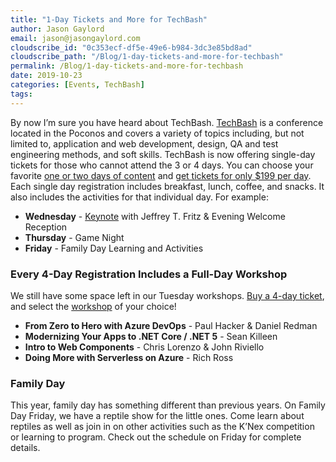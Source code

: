 ```yaml
---
title: "1-Day Tickets and More for TechBash"
author: Jason Gaylord
email: jason@jasongaylord.com
cloudscribe_id: "0c353ecf-df5e-49e6-b984-3dc3e85bd8ad"
cloudscribe_path: "/Blog/1-day-tickets-and-more-for-techbash"
permalink: /Blog/1-day-tickets-and-more-for-techbash
date: 2019-10-23
categories: [Events, TechBash]
tags: 
---
```


By now I’m sure you have heard about TechBash. [TechBash](https://techbash.com/) is a conference located in the Poconos and covers a variety of topics including, but not limited to, application and web development, design, QA and test engineering methods, and soft skills. TechBash is now offering single-day tickets for those who cannot attend the 3 or 4 days. You can choose your favorite [one or two days of content](https://techbash.com/2019-schedule) and [get tickets for only $199 per day](https://techbash.com/#Registration). Each single day registration includes breakfast, lunch, coffee, and snacks. It also includes the activities for that individual day. For example:

*   **Wednesday** - [Keynote](https://techbash.us12.list-manage.com/track/click?u=699f5a552980818acd17e9293&id=a25f1b9e16&e=c2f88f3de4) with Jeffrey T. Fritz & Evening Welcome Reception
*   **Thursday** - Game Night
*   **Friday** - Family Day Learning and Activities

### Every 4-Day Registration Includes a Full-Day Workshop

We still have some space left in our Tuesday workshops. [Buy a 4-day ticket](https://techbash.us12.list-manage.com/track/click?u=699f5a552980818acd17e9293&id=80ad63d42d&e=c2f88f3de4), and select the [workshop](https://techbash.us12.list-manage.com/track/click?u=699f5a552980818acd17e9293&id=8618cbef93&e=c2f88f3de4) of your choice! 

*   **From Zero to Hero with Azure DevOps** - Paul Hacker & Daniel Redman
*   **Modernizing Your Apps to .NET Core / .NET 5** - Sean Killeen
*   **Intro to Web Components** - Chris Lorenzo & John Riviello
*   **Doing More with Serverless on Azure** - Rich Ross

### Family Day

This year, family day has something different than previous years. On Family Day Friday, we have a reptile show for the little ones. Come learn about reptiles as well as join in on other activities such as the K’Nex competition or learning to program. Check out the schedule on Friday for complete details.
